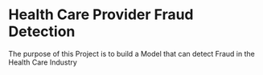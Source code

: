 # Health Care Provider Fraud Detection
The purpose of this Project is to build a Model that can detect Fraud in the Health Care Industry
